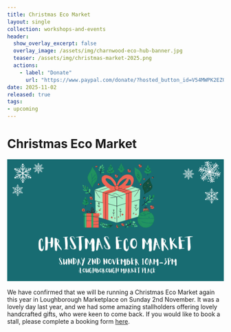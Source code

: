 ```yaml
---
title: Christmas Eco Market
layout: single
collection: workshops-and-events
header:
  show_overlay_excerpt: false
  overlay_image: /assets/img/charnwood-eco-hub-banner.jpg
  teaser: /assets/img/christmas-market-2025.png
  actions:
    - label: "Donate"
      url: "https://www.paypal.com/donate/?hosted_button_id=V54MWPK2EZGPY"
date: 2025-11-02
released: true
tags:
- upcoming
---
```


# Christmas Eco Market

![Christmas Eco Market](/assets/img/christmas-market-2025.png)

We have confirmed that we will be running a Christmas Eco Market again this year in Loughborough Marketplace on Sunday 2nd November. It was a lovely day last year, and we had some amazing stallholders offering lovely handcrafted gifts, who were keen to come back. If you would like to book a stall, please complete a booking form [here](https://forms.gle/251BuviM8sUUjtHE6).

